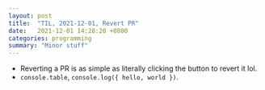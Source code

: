 ```yaml
---
layout: post
title:  "TIL, 2021-12-01, Revert PR"
date:   2021-12-01 14:28:20 +0800
categories: programming
summary: "Minor stuff"
---
```


- Reverting a PR is as simple as literally clicking the button to revert it lol.
- `console.table`, `console.log({ hello, world })`.
